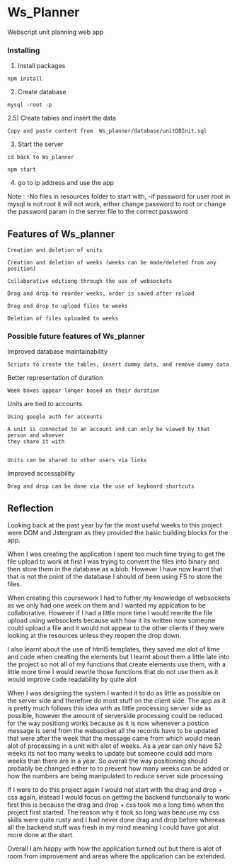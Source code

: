 
# Ws_Planner

Webscript unit planning web app


### Installing


1) Install packages

```
npm install
```

2) Create database

```
mysql -root -p
```

2.5) Create tables and insert the data

```
Copy and paste content from  Ws_planner/database/unitDBInit.sql 
```
3) Start the server

```
cd back to Ws_planner

npm start
```

4) go to ip address and use the app

Note : -No files in resources folder to start with, 
-if password for user root in mysql is not root it will not work, either change password to 
root or change the password param in the server file to the correct password

## Features of Ws_planner
```
Creation and deletion of units
```
```
Creation and deletion of weeks (weeks can be made/deleted from any position)
```
```
Collaborative editiong through the use of websockets
```
```
Drag and drop to reorder weeks, order is saved after reload
```
```
Drag and drop to upload files to weeks
```
```
Deletion of files uploaded to weeks
```

### Possible future features of Ws_planner

Improved database maintainability
```
Scripts to create the tables, insert dummy data, and remove dummy data
```

Better representation of duration
```
Week boxes appear longer based on their duration
```

Units are tied to accounts

```
Using google auth for accounts

A unit is connected to an account and can only be viewed by that person and whoever 
they share it with


Units can be shared to other users via links
```

Improved accessability

```
Drag and drop can be done via the use of keyboard shortcuts
```

## Reflection

Looking back at the past year by far the most useful weeks to this project were DOM and Jstergram as they 
provided the basic building blocks for the app.


When I was creating the application I spent too much time trying to get the file upload to work
at first I was trying to convert the files into binary and then store them in the database as a blob.
However I have now learnt that that is not the point of the database I should of been using FS to store the files.

When creating this coursework I had to futher my knowledge of websockets as we only had one week on them
and I wanted my applcation to be collaborative. However if I had a little more time I would rewrite the file upload
using websockets because with how it its written now someone could upload a file and it would not appear to the 
other clients if they were looking at the resources unless they reopen the drop down.

I also learnt about the use of html5 templates, they saved me alot of time and code when creating the elements but
I learnt about them a little late into the project so not all of my functions that create elements use them, with a little more time
I would rewrite those functions that do not use them as it would improve code readability by quite alot

When I was designing the system I wanted it to do as little as possible on the server side and therefore do most stuff on 
the client side. The app as it is pretty much follows this idea with as little processing server side as possible, however
the amount of serverside processing could be reduced for the way positiong works because as it is now whenever a postion message 
is send from the websocket all the records have to be updated that were after the week that the message came from which would mean
alot of processing in a unit with alot of weeks. As a year can only have 52 weeks its not too many weeks to update but someone could
add more weeks than there are in a year. So overall the way positioning should probably be changed either to to prevent how many weeks 
can be added or how the numbers are being manipulated to reduce server side processing.

If I were to do this project again I would not start with the drag and drop + css again, instead I would focus on getting 
the backend functionally to work first this is because the drag and drop + css took me a long time when the project first 
started. The reason why it took so long was beacuse my css skills were quite rusty and I had never done drag and drop before
whereas all the backend stuff was fresh in my mind meaning I could have got alot more done at the start.


Overall I am happy with how the application turned out but there is alot of room from improvement and areas
where the application can be extended.





